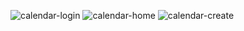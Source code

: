 ![calendar-login](https://user-images.githubusercontent.com/64499873/130303599-bff0a60a-c548-406d-92c2-a518eaf45b13.png)
![calendar-home](https://user-images.githubusercontent.com/64499873/130303603-12305263-cf7e-43e1-8cb9-15f9873e817b.png)
![calendar-create](https://user-images.githubusercontent.com/64499873/130303606-9b5e1889-5eca-44e2-a759-e3ba53fdce6e.png)
